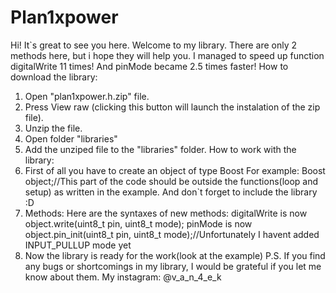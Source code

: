 # Plan1xpower
Hi! It`s great to see you here.
Welcome to my library.
There are only 2 methods here, but i hope they will help you.
I managed to speed up function digitalWrite 11 times!
And pinMode became 2.5 times faster!
How to download the library:
1) Open "plan1xpower.h.zip" file.
2) Press View raw (clicking this button will launch the instalation of the zip file).
3) Unzip the file.
4) Open folder "libraries"
5) Add the unziped file to the "libraries" folder.
How to work with the library:
1) First of all you have to create an object of type Boost
For example:
Boost object;//This part of the code should be outside the functions(loop and setup) as written in the example.
And don`t forget to include the library :D
2) Methods:
Here are the syntaxes of new methods:
digitalWrite is now object.write(uint8_t pin, uint8_t mode);
pinMode is now object.pin_init(uint8_t pin, uint8_t mode);//Unfortunately I havent added INPUT_PULLUP mode yet
3) Now the library is ready for the work(look at the example)
P.S. If you find any bugs or shortcomings in my library, I would be grateful if you let me know about them.
My instagram: @v_a_n_4_e_k
